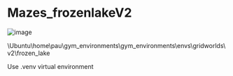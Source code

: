 

<H1>Mazes_frozenlakeV2 </H1>

![image](https://user-images.githubusercontent.com/24397487/218247944-0aa5d8ae-db99-4581-9a52-7ba7a5d054f9.png)


\Ubuntu\home\pau\gym_environments\gym_environments\envs\gridworlds\v2\frozen_lake

Use  .venv virtual environment  
